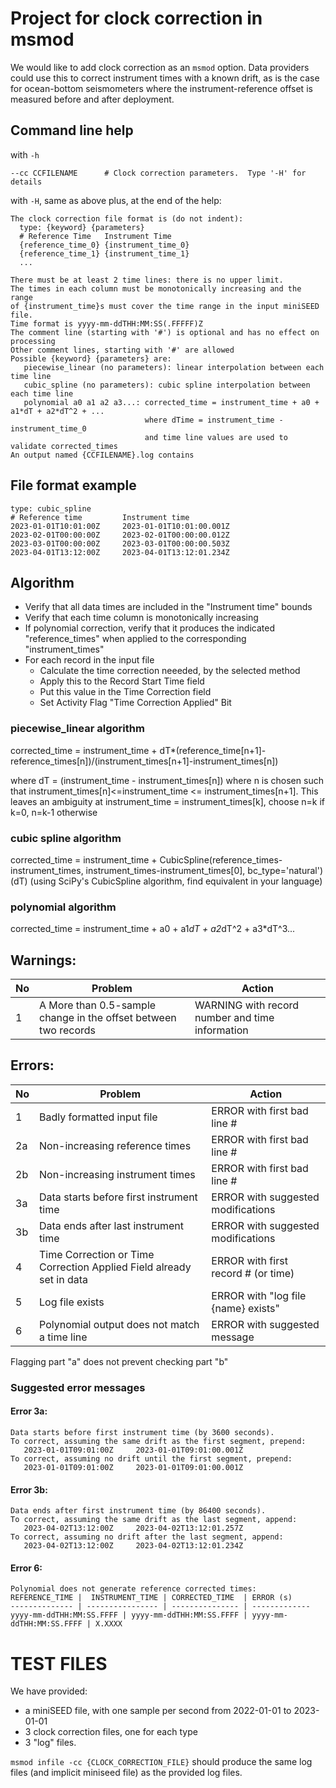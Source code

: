 

# Project for clock correction in msmod

We would like to add clock correction as an `msmod` option.  Data providers could use this to correct instrument times with a known drift, as is the case for ocean-bottom seismometers where the instrument-reference offset is measured before and after deployment.

## Command line  help

with `-h`

```
--cc CCFILENAME      # Clock correction parameters.  Type '-H' for details
```

with `-H`, same as above plus, at the end of the help:
```
The clock correction file format is (do not indent):
  type: {keyword} {parameters}
  # Reference Time   Instrument Time
  {reference_time_0} {instrument_time_0}
  {reference_time_1} {instrument_time_1}
  ...

There must be at least 2 time lines: there is no upper limit.
The times in each column must be monotonically increasing and the range
of {instrument_time}s must cover the time range in the input miniSEED file.
Time format is yyyy-mm-ddTHH:MM:SS(.FFFFF)Z
The comment line (starting with '#') is optional and has no effect on processing
Other comment lines, starting with '#' are allowed
Possible {keyword} {parameters} are:
   piecewise_linear (no parameters): linear interpolation between each time line
   cubic_spline (no parameters): cubic spline interpolation between each time line
   polynomial a0 a1 a2 a3...: corrected_time = instrument_time + a0 + a1*dT + a2*dT^2 + ...
                              where dTime = instrument_time - instrument_time_0
                              and time line values are used to validate corrected_times
An output named {CCFILENAME}.log contains

```
  
## File format example

```
type: cubic_spline
# Reference time         Instrument time
2023-01-01T10:01:00Z     2023-01-01T10:01:00.001Z
2023-02-01T00:00:00Z     2023-02-01T00:00:00.012Z
2023-03-01T00:00:00Z     2023-03-01T00:00:00.503Z
2023-04-01T13:12:00Z     2023-04-01T13:12:01.234Z
```

## Algorithm

- Verify that all data times are included in the "Instrument time" bounds
- Verify that each time column is monotonically increasing
- If polynomial correction, verify that it produces the indicated "reference_times"
  when applied to the corresponding "instrument_times"
- For each record in the input file
	- Calculate the time correction neeeded, by the selected method
	- Apply this to the Record Start Time field
	- Put this value in the Time Correction field
	- Set Activity Flag "Time Correction Applied" Bit

### piecewise_linear algorithm
corrected_time = instrument_time + dT*(reference_time[n+1]-reference_times[n])/(instrument_times[n+1]-instrument_times[n])

where dT = (instrument_time - instrument_times[n])
where n is chosen such that instrument_times[n]<=instrument_time <= instrument_times[n+1].
This leaves an ambiguity at instrument_time = instrument_times[k], choose n=k if k=0, n=k-1 otherwise

### cubic spline algorithm
corrected_time = instrument_time + CubicSpline(reference_times-instrument_times,
                                               instrument_times-instrument_times[0],
					       bc_type='natural')(dT)
(using SciPy's CubicSpline algorithm, find equivalent in your language)

### polynomial algorithm
corrected_time = instrument_time + a0 + a1*dT + a2*dT^2 + a3*dT^3...


## Warnings:

No  | Problem                         | Action
--- | ------------------------------- | --------------------------------
1   | A More than 0.5-sample change in the offset between two records | WARNING with record number and time information

## Errors:

No  | Problem                         | Action
--- | ------------------------------- | --------------------------------
1   | Badly formatted input file      | ERROR with first bad line #
2a  | Non-increasing reference times  | ERROR with first bad line #
2b  | Non-increasing instrument times | ERROR with first bad line #
3a  | Data starts before first instrument time | ERROR with suggested modifications
3b  | Data ends after last instrument time | ERROR with suggested modifications
4   | Time Correction or Time Correction Applied Field already set in data | ERROR with first record # (or time)
5   | Log file exists                 | ERROR with "log file {name} exists"
6   | Polynomial output does not match a time line | ERROR with suggested message

Flagging part "a" does not prevent checking part "b"

### Suggested error messages

#### Error 3a:

```
Data starts before first instrument time (by 3600 seconds).
To correct, assuming the same drift as the first segment, prepend:
   2023-01-01T09:01:00Z     2023-01-01T09:01:00.001Z
To correct, assuming no drift until the first segment, prepend:
   2023-01-01T09:01:00Z     2023-01-01T09:01:00.001Z
```
#### Error 3b:

```
Data ends after first instrument time (by 86400 seconds).
To correct, assuming the same drift as the last segment, append:
   2023-04-02T13:12:00Z     2023-04-02T13:12:01.257Z
To correct, assuming no drift after the last segment, append:
   2023-04-02T13:12:00Z     2023-04-02T13:12:01.234Z
```

#### Error 6:

```
Polynomial does not generate reference corrected times:
REFERENCE_TIME |  INSTRUMENT_TIME | CORRECTED_TIME  | ERROR (s)
-------------- | ---------------- | --------------- | -------------
yyyy-mm-ddTHH:MM:SS.FFFF | yyyy-mm-ddTHH:MM:SS.FFFF | yyyy-mm-ddTHH:MM:SS.FFFF | X.XXXX
```

# TEST FILES
We have provided:
- a miniSEED file, with one sample per second from 2022-01-01 to
2023-01-01
- 3 clock correction files, one for each type
- 3 "log" files.

`msmod infile -cc {CLOCK_CORRECTION_FILE}` should produce the same log files (and implicit miniseed file) as the provided log files.
